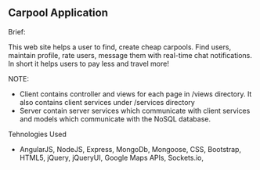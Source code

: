 ## Carpool Application
Brief: 
 
 This web site helps a user to find, create cheap carpools. Find users, maintain profile, rate users, message them with real-time chat notifications. 
 In short it helps users to pay less and travel more!

NOTE:
 - Client contains controller and views for each page in /views directory. It also contains client services under /services directory
 - Server contain server services which communicate with client services and models which communicate with the NoSQL database.

Tehnologies Used
 - AngularJS, NodeJS, Express, MongoDb, Mongoose, CSS, Bootstrap, HTML5, jQuery, jQueryUI, Google Maps APIs, Sockets.io, 




